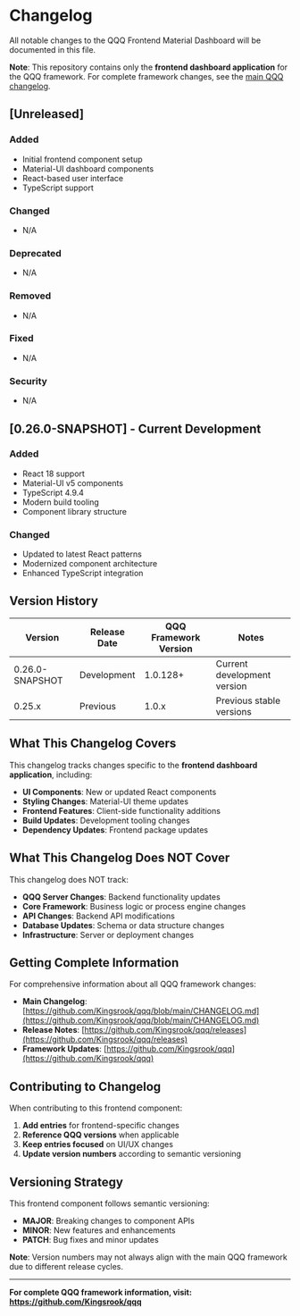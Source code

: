 # Changelog

All notable changes to the QQQ Frontend Material Dashboard will be documented in this file.

**Note**: This repository contains only the **frontend dashboard application** for the QQQ framework. For complete framework changes, see the [main QQQ changelog](https://github.com/Kingsrook/qqq/blob/main/CHANGELOG.md).

## [Unreleased]

### Added
- Initial frontend component setup
- Material-UI dashboard components
- React-based user interface
- TypeScript support

### Changed
- N/A

### Deprecated
- N/A

### Removed
- N/A

### Fixed
- N/A

### Security
- N/A

## [0.26.0-SNAPSHOT] - Current Development

### Added
- React 18 support
- Material-UI v5 components
- TypeScript 4.9.4
- Modern build tooling
- Component library structure

### Changed
- Updated to latest React patterns
- Modernized component architecture
- Enhanced TypeScript integration

## Version History

| Version | Release Date | QQQ Framework Version | Notes |
|---------|--------------|----------------------|-------|
| 0.26.0-SNAPSHOT | Development | 1.0.128+ | Current development version |
| 0.25.x | Previous | 1.0.x | Previous stable versions |

## What This Changelog Covers

This changelog tracks changes specific to the **frontend dashboard application**, including:

- **UI Components**: New or updated React components
- **Styling Changes**: Material-UI theme updates
- **Frontend Features**: Client-side functionality additions
- **Build Updates**: Development tooling changes
- **Dependency Updates**: Frontend package updates

## What This Changelog Does NOT Cover

This changelog does NOT track:

- **QQQ Server Changes**: Backend functionality updates
- **Core Framework**: Business logic or process engine changes
- **API Changes**: Backend API modifications
- **Database Updates**: Schema or data structure changes
- **Infrastructure**: Server or deployment changes

## Getting Complete Information

For comprehensive information about all QQQ framework changes:

- **Main Changelog**: [https://github.com/Kingsrook/qqq/blob/main/CHANGELOG.md](https://github.com/Kingsrook/qqq/blob/main/CHANGELOG.md)
- **Release Notes**: [https://github.com/Kingsrook/qqq/releases](https://github.com/Kingsrook/qqq/releases)
- **Framework Updates**: [https://github.com/Kingsrook/qqq](https://github.com/Kingsrook/qqq)

## Contributing to Changelog

When contributing to this frontend component:

1. **Add entries** for frontend-specific changes
2. **Reference QQQ versions** when applicable
3. **Keep entries focused** on UI/UX changes
4. **Update version numbers** according to semantic versioning

## Versioning Strategy

This frontend component follows semantic versioning:

- **MAJOR**: Breaking changes to component APIs
- **MINOR**: New features and enhancements
- **PATCH**: Bug fixes and minor updates

**Note**: Version numbers may not always align with the main QQQ framework due to different release cycles.

---

**For complete QQQ framework information, visit: https://github.com/Kingsrook/qqq**
